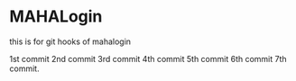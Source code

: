 # MAHALogin
this is for git hooks  of mahalogin

1st commit
2nd commit
3rd commit
4th commit
5th commit
6th commit
7th commit.
